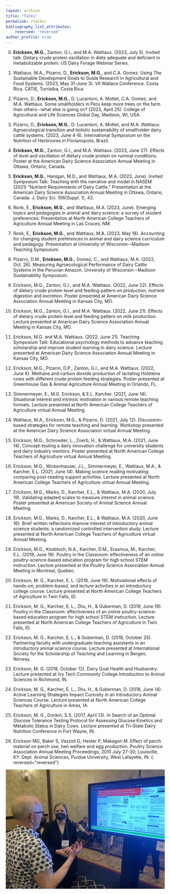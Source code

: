 ```yaml
---
layout: archive
title: "Talks"
permalink: /talks/
bibliography_list_attributes:
    reversed: "reversed"
author_profile: true
---
```



0. **Erickson, M.G.**, Zanton, G.I., and M.A. Wattiaux. (2023, July 5). Invited talk:  Dietary crude protein oscillation in diets adequate and deficient in metabolizable protein. US Dairy Forage Webinar Series. 

0. Wattiaux, M.A., Pizarro, D., **Erickson, M.G.**, and C.A. Gomez. Using The Sustainable Development Goals to Guide Research in Agricultural and Food Systems. (2023, May 31-June 3). VII Wallace Conference. Costa Rica. CATIE, Turrialba, Costa Rica.

0. Pizarro, D., **Erickson, M.G.**, D. Lucantoni, A. Mottet, C.A. Gomez, and M.A. Wattiaux. Some smallholders in Peru keep more trees on the farm than others--what else is going on? (2023, April 25). College of Agricultural and Life Sciences Global Day, Madison, WI, USA.

0. Pizarro, D., **Erickson, M.G.**, D. Lucantoni, A. Mottet, and M.A. Wattiaux. Agroecological transition and holistic sustainability of smallholder dairy cattle systems. (2023, June 4-8). International Symposium on the Nutrition of Herbivores in Florianopolis, Brazil. 

0. **Erickson, M.G.**, Zanton, G.I., and M.A. Wattiaux. (2023, June 27). Effects of level and oscillation of dietary crude protein on ruminal conditions. Poster at the American Dairy Science Association Annual Meeting in Ottawa, Ontario, Canada. 

0. **Erickson, M.G.**, Hanigan, M.D., and Wattiaux, M.A. (2023, June). Invited Symposium Talk:  Teaching with the narrative and model in NASEM (2021) "Nutrient Requirements of Dairy Cattle." Presentation at the American Dairy Science Association Annual Meeting in Ottawa, Ontario, Canada. J. Dairy Sci. 106(Suppl. 1), 43. 

0. Ronk, E., **Erickson, M.G.**, and Wattiaux, M.A. (2023, June). Emerging topics and pedagogies in animal and dairy science:  a survey of student preferences. Presentation at North American College Teachers of Agriculture Annual Meeting in Las Cruces, NM. 

0. Ronk, E., **Erickson, M.G.**, and Wattiaux, M.A. (2023, May 18). Accounting for changing student preferences in animal and dairy science curriculum and pedagogy. Presentation at University of Wisconsin--Madison Teaching Symposium. 

0. Pizarro, D.M., **Erickson, M.G.**, Gomez, C., and Wattiaux, M.A. (2022, Oct. 26). Measuring Agroecological Performance of Dairy Cattle Systems in the Peruvian Amazon. University of Wisconsin--Madison Sustainability Symposium. 

0. Erickson, M.G., Zanton, G.I., and M.A. Wattiaux. (2022, June 22). Effects of dietary crude protein level and feeding pattern on production, nutrient digestion and excretion. Poster presented at American Dairy Science Association Annual Meeting in Kansas City, MO. 

0. Erickson, M.G., Zanton, G.I., and M.A. Wattiaux. (2022, June 21). Effects of dietary crude protein level and feeding pattern on milk production. Lecture presented at American Dairy Science Association Annual Meeting in Kansas City, MO. 

0. Erickson, M.G. and M.A. Wattiaux. (2022, June 21). Teaching Symposium Talk:  Educational psychology methods to advance teaching scholarship and improve student learning in dairy science. Lecture presented at American Dairy Science Association Annual Meeting in Kansas City, MO. 

0. Erickson, M.G., Pizarro, D.P., Zanton, G.I., and M.A. Wattiaux. (2022, June 6). Methane and carbon dioxide production of lactating Holsteins cows with different crude protein feeding strategies. Poster presented at Greenhouse Gas & Animal Agriculture Annual Meeting in Orlando, FL. <a href="merickson3.github.io/files/S22-GGAA-Poster-D04.pdf"><i class="fas fa-link"></i></a>  

0. Simmermeyer, E., M.G. Erickson, & E.L. Karcher. (2021, June 14). Situational interest and intrinsic motivation in various remote teaching formats. Lecture presented at North American College Teachers of Agriculture virtual Annual Meeting.

0. Wattiaux, M.A., Erickson, M.G., & Pizarro, D. (2021, July 12). Discussion-based strategies for remote teaching and learning. Workshop presented at the American Dairy Science Association virtual Annual Meeting. 

0. Erickson, M.G., Schroeder, L., Zoerb, H., & Wattiaux, M.A. (2021, June 14). Concept-testing a dairy innovation challenge for university students and dairy industry mentors. Poster presented at North American College Teachers of Agriculture virtual Annual Meeting. 

0. Erickson, M.G., Wickenhauser, J.L., Simmermeyer, E., Wattiaux, M.A., & Karcher, E.L. (2021, June 14). Making science reading motivating: comparing post-reading support activities. Lecture presented at North American College Teachers of Agriculture virtual Annual Meeting. 

0. Erickson, M.G., Marks, D., Karcher, E.L., & Wattiaux, M.A. (2020, July 19). Validating adapted scales to measure interest in animal science. Poster presented at American Society of Animal Science Annual Meeting. 

0. Erickson, M.G., Marks, D., Karcher, E.L., & Wattiaux, M.A. (2020, June 16). Brief written reflections improve interest of introductory animal science students:  a randomized controlled intervention study. Lecture presented at North American College Teachers of Agriculture virtual Annual Meeting. 

0. Erickson, M.G., Knobloch, N.A., Karcher, D.M., Erasmus, M., Karcher, E.L. (2019, June 19). Poultry in the Classroom:  effectiveness of an online poultry-science-based education program for high school STEM instruction. Lecture presented at the Poultry Science Association Annual Meeting in Montreal, Quebec.

0. Erickson, M. G., Karcher, E. L. (2019, June 19). Motivational effects of hands-on, problem-based, and lecture activities in an introductory college course. Lecture presented at North American College Teachers of Agriculture in Twin Falls, ID.

0. Erickson, M. G., Karcher, E. L., Zhu, H., & Guberman, D. (2019, June 19). Poultry in the Classroom:  effectiveness of an online poultry-science-based education program for high school STEM instruction. Lecture presented at North American College Teachers of Agriculture in Twin Falls, ID.

0. Erickson, M. G., Karcher, E. L., & Guberman, D. (2018, October 25). Partnering faculty with undergraduate teaching assistants in an introductory animal science course. Lecture presented at International Society for the Scholarship of Teaching and Learning in Bergen, Norway.

0. Erickson, M. G. (2018, October 12). Dairy Goat Health and Husbandry. Lecture presented at Ivy Tech Community College Introduction to Animal Sciences in Richmond, IN.

0. Erickson, M. G., Karcher, E. L., Zhu, H., & Guberman, D. (2018, June 14). Active Learning Strategies Impact Curiosity in an Introductory Animal Sciences Course. Lecture presented at North American College Teachers of Agriculture in Ames, IA.

0. Erickson, M. G., Donkin, S.S. (2017, April 13). In Search of an Optimal Glucose Tolerance Testing Protocol for Assessing Glucose Kinetics and Metabolic Status in Dairy Cows. Lecture presented at Tri-State Dairy Nutrition Conference in Fort Wayne, IN.

0. Erickson MG, Baker S, Vezzoli G, Hester P, Makagon M. Effect of perch material on perch use, hen welfare and egg production. Poultry Science Association Annual Meeting Proceedings; 2015 July 27-30; Louisville, KY. Dept. Animal Sciences, Purdue University, West Lafayette, IN. 
{: reversed="reversed"}

![Presenting at GGAA 2022](ggaa_presentation.jpg)
